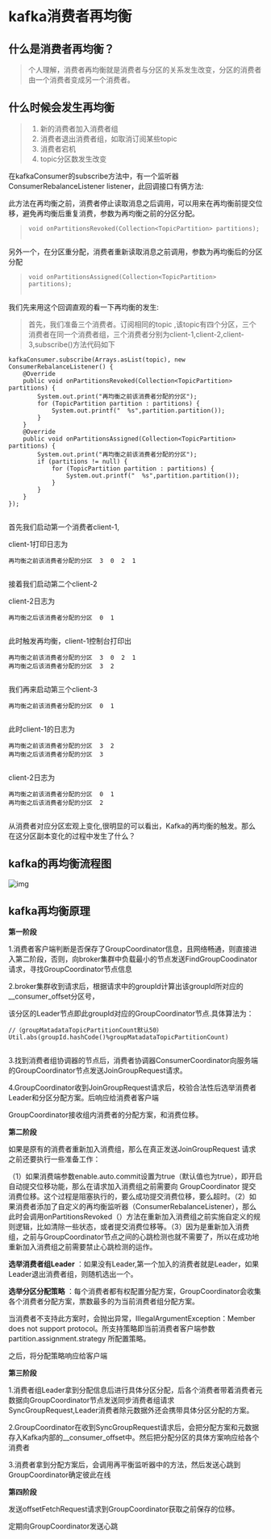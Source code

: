 # kafka消费者再均衡

## 什么是消费者再均衡？

> 个人理解，消费者再均衡就是消费者与分区的关系发生改变，分区的消费者由一个消费者变成另一个消费者。

## 什么时候会发生再均衡

> 1. 新的消费者加入消费者组
> 2. 消费者退出消费者组，如取消订阅某些topic
> 3. 消费者宕机
> 4. topic分区数发生改变

在kafkaConsumer的subscribe方法中，有一个监听器ConsumerRebalanceListener listener，此回调接口有俩方法:

此方法在再均衡之前，消费者停止读取消息之后调用，可以用来在再均衡前提交位移，避免再均衡后重复消费，参数为再均衡之前的分区分配。

> ```
> void onPartitionsRevoked(Collection<TopicPartition> partitions);
>
>
> ```

另外一个，在分区重分配，消费者重新读取消息之前调用，参数为再均衡后的分区分配

> ```
> void onPartitionsAssigned(Collection<TopicPartition> partitions);
>
>
> ```

我们先来用这个回调直观的看一下再均衡的发生:

> 首先，我们准备三个消费者。订阅相同的topic ,该topic有四个分区，三个消费者在同一个消费者组，三个消费者分别为client-1,client-2,client-3,subscribe()方法代码如下

```
kafkaConsumer.subscribe(Arrays.asList(topic), new ConsumerRebalanceListener() {
    @Override
    public void onPartitionsRevoked(Collection<TopicPartition> partitions) {
        System.out.print("再均衡之前该消费者分配的分区");
        for (TopicPartition partition : partitions) {
            System.out.printf("  %s",partition.partition());
        }
    }
    @Override
    public void onPartitionsAssigned(Collection<TopicPartition> partitions) {
        System.out.print("再均衡之前该消费者分配的分区");
        if (partitions != null) {
            for (TopicPartition partition : partitions) {
                System.out.printf("  %s",partition.partition());
            }
        }
    }
});


```

首先我们启动第一个消费者client-1,

client-1打印日志为

```
再均衡之前该消费者分配的分区  3  0  2  1


```

接着我们启动第二个client-2

client-2日志为

```
再均衡之后该消费者分配的分区  0  1


```

此时触发再均衡，client-1控制台打印出

```
再均衡之前该消费者分配的分区  3  0  2  1
再均衡之后该消费者分配的分区  3  2


```

我们再来启动第三个client-3

```
再均衡之前该消费者分配的分区  0  1


```

此时client-1的日志为

```
再均衡之前该消费者分配的分区  3  2
再均衡之后该消费者分配的分区  3


```

client-2日志为

```
再均衡之前该消费者分配的分区  0  1
再均衡之后该消费者分配的分区  2


```

从消费者对应分区宏观上变化,很明显的可以看出，Kafka的再均衡的触发。那么在这分区副本变化的过程中发生了什么？

## kafka的再均衡流程图

![img](https://zllcfy.oss-cn-beijing.aliyuncs.com/picture/kafka%E5%86%8D%E5%9D%87%E8%A1%A1%E6%B5%81%E7%A8%8B%E5%9B%BE.png)

## kafka再均衡原理

**第一阶段**

1.消费者客户端判断是否保存了GroupCoordinator信息，且网络畅通，则直接进入第二阶段，否则，向broker集群中负载最小的节点发送FindGroupCoodinator请求，寻找GroupCoordinator节点信息

2.broker集群收到请求后，根据请求中的groupId计算出该groupId所对应的__consumer_offset分区号，

该分区的Leader节点即此groupId对应的GroupCoordinator节点.具体算法为：

```
//（groupMatadataTopicPartitionCount默认50）
Util.abs(groupId.hashCode()%groupMatadataTopicPartitionCount)


```

3.找到消费者组协调器的节点后，消费者协调器ConsumerCoordinator向服务端的GroupCoordinator节点发送JoinGroupRequest请求。

4.GroupCoordinator收到JoinGroupRequest请求后，校验合法性后选举消费者Leader和分区分配方案。后响应给消费者客户端

GroupCoordinator接收组内消费者的分配方案，和消费位移。

**第二阶段**

如果是原有的消费者重新加入消费组，那么在真正发送JoinGroupRequest 请求之前还要执行一些准备工作：

（1）如果消费端参数enable.auto.commit设置为true（默认值也为true），即开启自动提交位移功能，那么在请求加入消费组之前需要向 GroupCoordinator 提交消费位移。这个过程是阻塞执行的，要么成功提交消费位移，要么超时。（2）如果消费者添加了自定义的再均衡监听器（ConsumerRebalanceListener），那么此时会调用onPartitionsRevoked（）方法在重新加入消费组之前实施自定义的规则逻辑，比如清除一些状态，或者提交消费位移等。（3）因为是重新加入消费组，之前与GroupCoordinator节点之间的心跳检测也就不需要了，所以在成功地重新加入消费组之前需要禁止心跳检测的运作。

**选举消费者组Leader** ：如果没有Leader,第一个加入的消费者就是Leader，如果Leader退出消费者组，则随机选出一个。

**选举分区分配策略** ：每个消费者都有权配置分配方案，GroupCoordinator会收集各个消费者分配方案，票数最多的为当前消费者组分配方案。

当消费者不支持此方案时，会抛出异常，IllegalArgumentException：Member does not support protocol。所支持策略即当前消费者客户端参数partition.assignment.strategy 所配置策略。

之后，将分配策略响应给客户端

**第三阶段**

1.消费者组Leader拿到分配信息后进行具体分区分配，后各个消费者带着消费者元数据向GroupCoordinator节点发送同步消费者组请求SyncGroupRequest,Leader消费者除元数据外还会携带具体分区分配的方案。

2.GroupCoordinator在收到SyncGroupRequest请求后，会把分配方案和元数据存入Kafka内部的__consumer_offset中。然后把分配分区的具体方案响应给各个消费者

3.消费者拿到分配方案后，会调用再平衡监听器中的方法，然后发送心跳到GroupCoordinator确定彼此在线

**第四阶段**

发送offsetFetchRequest请求到GroupCoordinator获取之前保存的位移。

定期向GroupCoordinator发送心跳